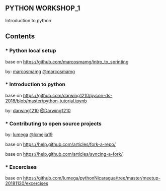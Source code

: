 ## PYTHON WORKSHOP_1

Introduction to python

## Contents

### * Python local setup

base on https://github.com/marcosmamg/intro_to_sprinting

by: [marcosmamg](https://github.com/marcosmamg) [@marcosmamg](https://twitter.com/marcosmamg)

### *  Introduction to python

base on https://github.com/darwing1210/pycon-ds-2018/blob/master/python-tutorial.ipynb

by: [darwing1210](https://github.com/darwing1210) [@Darwing1210](https://twitter.com/Darwing1210)


### *  Contributing to open source projects

by: [lumega](https://github.com/lumega) [@lcmejia19](https://twitter.com/lcmejia19)

base on https://help.github.com/articles/fork-a-repo/

base on https://help.github.com/articles/syncing-a-fork/

### *  Excercises

base on https://github.com/lumega/pythonNicaragua/tree/master/meetup-20181130/excercises
